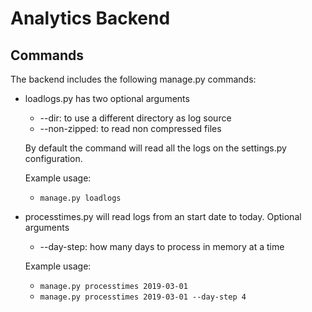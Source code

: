 # Analytics Backend

## Commands

The backend includes the following manage.py commands:
- loadlogs.py has two optional arguments
  - --dir: to use a different directory as log source
  - --non-zipped: to read non compressed files
  
  By default the command will read all the logs on the settings.py configuration.
  
  Example usage:
  - ```manage.py loadlogs```
- processtimes.py will read logs from an start date to today. Optional arguments 
  - --day-step: how many days to process in memory at a time

  Example usage:
  - ```manage.py processtimes 2019-03-01```
  - ```manage.py processtimes 2019-03-01 --day-step 4 ```
